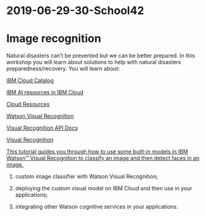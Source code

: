 # 2019-06-29-30-School42
# Image recognition

Natural disasters can’t be prevented but we can be better prepared. In this workshop you will learn about solutions to help with natural disasters preparedness/recovery. You will learn about: 

[IBM Cloud Catalog](https://cloud.ibm.com/catalog)

[IBM AI resources in IBM Cloud](https://cloud.ibm.com/catalog?category=ai)

[Cloud Resources](https://cloud.ibm.com/resources)

[Watson Visual Recognition](https://cloud.ibm.com/catalog/services/visual-recognition)

[Visual Recognition API Docs](https://cloud.ibm.com/apidocs/visual-recognition)

[Visual Recognition](https://cloud.ibm.com/services/watson-vision-combined/)


[This tutorial guides you through how to use some built-in models in IBM Watson™ Visual Recognition to classify an image and then detect faces in an image.](https://cloud.ibm.com/docs/services/visual-recognition?topic=visual-recognition-getting-started-tutorial)

1) custom image classifier with Watson Visual Recognition; 

2) deploying the custom visual model on IBM Cloud and then use in your applications; 

3) integrating other Watson cognitive services in your applications.
